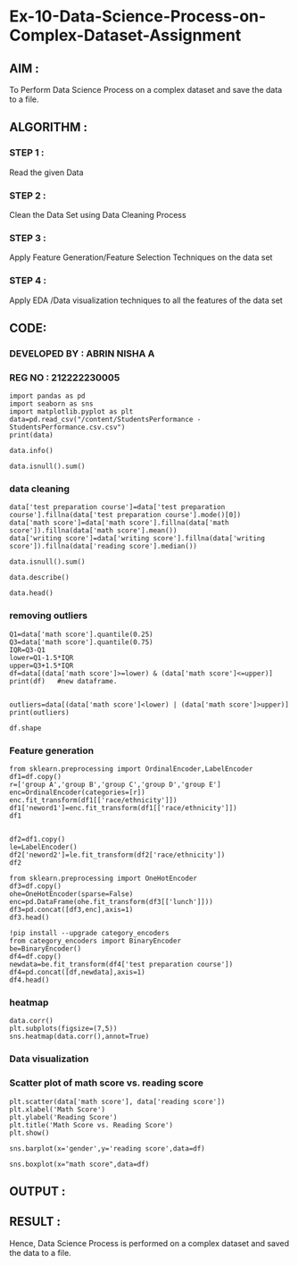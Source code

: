 # Ex-10-Data-Science-Process-on-Complex-Dataset-Assignment


## AIM :

To Perform Data Science Process on a complex dataset and save the data to a file.

## ALGORITHM :

### STEP 1 :

Read the given Data

### STEP 2 :

Clean the Data Set using Data Cleaning Process

### STEP 3 :

Apply Feature Generation/Feature Selection Techniques on the data set

### STEP 4 :

Apply EDA /Data visualization techniques to all the features of the data set

## CODE:

### DEVELOPED BY : ABRIN NISHA A 
### REG NO : 212222230005
```
import pandas as pd
import seaborn as sns
import matplotlib.pyplot as plt
data=pd.read_csv("/content/StudentsPerformance - StudentsPerformance.csv.csv")
print(data)

data.info()

data.isnull().sum()
```

### data cleaning 

```
data['test preparation course']=data['test preparation course'].fillna(data['test preparation course'].mode()[0])
data['math score']=data['math score'].fillna(data['math score']).fillna(data['math score'].mean())
data['writing score']=data['writing score'].fillna(data['writing score']).fillna(data['reading score'].median())

data.isnull().sum()

data.describe()

data.head()
```
### removing outliers
```
Q1=data['math score'].quantile(0.25)
Q3=data['math score'].quantile(0.75)
IQR=Q3-Q1
lower=Q1-1.5*IQR
upper=Q3+1.5*IQR
df=data[(data['math score']>=lower) & (data['math score']<=upper)] 
print(df)   #new dataframe.


outliers=data[(data['math score']<lower) | (data['math score']>upper)] 
print(outliers)

df.shape
```
### Feature generation
```
from sklearn.preprocessing import OrdinalEncoder,LabelEncoder
df1=df.copy()
r=['group A','group B','group C','group D','group E']
enc=OrdinalEncoder(categories=[r])
enc.fit_transform(df1[['race/ethnicity']])
df1['neword1']=enc.fit_transform(df1[['race/ethnicity']])
df1 


df2=df1.copy()
le=LabelEncoder()
df2['neword2']=le.fit_transform(df2['race/ethnicity'])
df2

from sklearn.preprocessing import OneHotEncoder
df3=df.copy()
ohe=OneHotEncoder(sparse=False)
enc=pd.DataFrame(ohe.fit_transform(df3[['lunch']]))
df3=pd.concat([df3,enc],axis=1)
df3.head()

!pip install --upgrade category_encoders
from category_encoders import BinaryEncoder
be=BinaryEncoder()
df4=df.copy()
newdata=be.fit_transform(df4['test preparation course'])
df4=pd.concat([df,newdata],axis=1)
df4.head()
```

### heatmap 
```
data.corr()
plt.subplots(figsize=(7,5))
sns.heatmap(data.corr(),annot=True)
```
### Data visualization

### Scatter plot of math score vs. reading score
```
plt.scatter(data['math score'], data['reading score'])
plt.xlabel('Math Score')
plt.ylabel('Reading Score')
plt.title('Math Score vs. Reading Score')
plt.show()

sns.barplot(x='gender',y='reading score',data=df)

sns.boxplot(x="math score",data=df)
```
## OUTPUT :



## RESULT :
Hence, Data Science Process is performed on a complex dataset and saved the data to a file.





